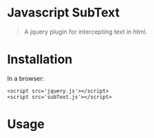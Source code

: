 # Javascript SubText
> A jquery plugin for intercepting text in html.

# Installation
In a browser:
```
<script src='jquery.js'></script>
<script src='subText.js'></script>
```
# Usage


